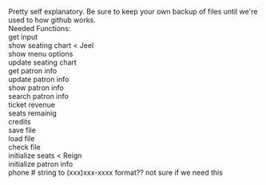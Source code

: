 Pretty self explanatory. Be sure to keep your own backup of files until we're used to how github works.  
Needed Functions:  
get input  
show seating chart < Jeel  
show menu options  
update seating chart  
get patron info  
update patron info  
show patron info  
search patron info  
ticket revenue  
seats remainig  
credits  
save file  
load file  
check file  
initialize seats < Reign  
initialize patron info  
phone # string to (xxx)xxx-xxxx format?? not sure if we need this  
